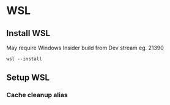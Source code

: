 # WSL

## Install WSL
May require Windows Insider build from Dev stream eg. 21390

    wsl --install


## Setup WSL

### Cache cleanup alias
